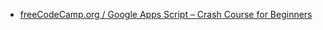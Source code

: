 * [freeCodeCamp.org / Google Apps Script – Crash Course for Beginners](https://www.youtube.com/watch?v=cvOzuFq3HHY)
